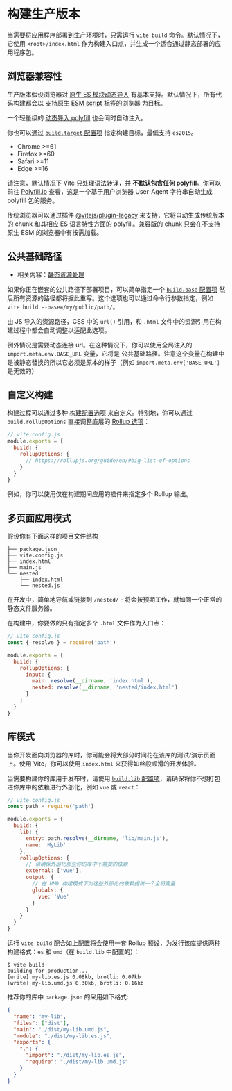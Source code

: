 # 构建生产版本

当需要将应用程序部署到生产环境时，只需运行 `vite build` 命令。默认情况下，它使用 `<root>/index.html` 作为构建入口点，并生成一个适合通过静态部署的应用程序包。

## 浏览器兼容性

生产版本假设浏览器对 [原生 ES 模块动态导入](https://caniuse.com/es6-module-dynamic-import) 有基本支持。默认情况下，所有代码构建都会以 [支持原生 ESM script 标签的浏览器](https://caniuse.com/es6-module) 为目标。

一个轻量级的 [动态导入 polyfill](https://github.com/GoogleChromeLabs/dynamic-import-polyfill) 也会同时自动注入。

你也可以通过 [`build.target` 配置项](/config/#build-target) 指定构建目标，最低支持 `es2015`。

- Chrome >=61
- Firefox >=60
- Safari >=11
- Edge >=16

请注意，默认情况下 Vite 只处理语法转译，并 **不默认包含任何 polyfill**。你可以前往 [Polyfill.io](https://polyfill.io/v3/) 查看，这是一个基于用户浏览器 User-Agent 字符串自动生成 polyfill 包的服务。

传统浏览器可以通过插件 [@vitejs/plugin-legacy](https://github.com/vitejs/vite/tree/main/packages/plugin-legacy) 来支持，它将自动生成传统版本的 chunk 和其相应 ES 语言特性方面的 polyfill。兼容版的 chunk 只会在不支持原生 ESM 的浏览器中有按需加载。

## 公共基础路径

- 相关内容：[静态资源处理](./assets)

如果你正在嵌套的公共路径下部署项目，可以简单指定一个 [`build.base` 配置项](/config/#base) 然后所有资源的路径都将据此重写。这个选项也可以通过命令行参数指定，例如 `vite build --base=/my/public/path/`。

由 JS 导入的资源路径，CSS 中的 `url()` 引用，和 `.html` 文件中的资源引用在构建过程中都会自动调整以适配此选项。

例外情况是需要动态连接 url。在这种情况下，你可以使用全局注入的 `import.meta.env.BASE_URL` 变量，它将是 公共基础路径。注意这个变量在构建中是被静态替换的所以它必须是原本的样子（例如 `import.meta.env['BASE_URL']` 是无效的）

## 自定义构建

构建过程可以通过多种 [构建配置选项](/config/#build-options) 来自定义。特别地，你可以通过 `build.rollupOptions` 直接调整底层的 [Rollup 选项](https://rollupjs.org/guide/en/#big-list-of-options)：

```js
// vite.config.js
module.exports = {
  build: {
    rollupOptions: {
      // https://rollupjs.org/guide/en/#big-list-of-options
    }
  }
}
```

例如，你可以使用仅在构建期间应用的插件来指定多个 Rollup 输出。

## 多页面应用模式

假设你有下面这样的项目文件结构

```
├── package.json
├── vite.config.js
├── index.html
├── main.js
└── nested
    ├── index.html
    └── nested.js
```

在开发中，简单地导航或链接到 `/nested/` - 将会按预期工作，就如同一个正常的静态文件服务器。

在构建中，你要做的只有指定多个 `.html` 文件作为入口点：

```js
// vite.config.js
const { resolve } = require('path')

module.exports = {
  build: {
    rollupOptions: {
      input: {
        main: resolve(__dirname, 'index.html'),
        nested: resolve(__dirname, 'nested/index.html')
      }
    }
  }
}
```

## 库模式

当你开发面向浏览器的库时，你可能会将大部分时间花在该库的测试/演示页面上。使用 Vite，你可以使用 `index.html` 来获得如丝般顺滑的开发体验。

当需要构建你的库用于发布时，请使用 [`build.lib` 配置项](/config/#build-lib)，请确保将你不想打包进你库中的依赖进行外部化，例如 `vue` 或 `react`：

```js
// vite.config.js
const path = require('path')

module.exports = {
  build: {
    lib: {
      entry: path.resolve(__dirname, 'lib/main.js'),
      name: 'MyLib'
    },
    rollupOptions: {
      // 请确保外部化那些你的库中不需要的依赖
      external: ['vue'],
      output: {
        // 在 UMD 构建模式下为这些外部化的依赖提供一个全局变量
        globals: {
          vue: 'Vue'
        }
      }
    }
  }
}
```

运行 `vite build` 配合如上配置将会使用一套 Rollup 预设，为发行该库提供两种构建格式：`es` 和 `umd`（在 `build.lib` 中配置的）：

```
$ vite build
building for production...
[write] my-lib.es.js 0.08kb, brotli: 0.07kb
[write] my-lib.umd.js 0.30kb, brotli: 0.16kb
```

推荐你的库中 `package.json` 的采用如下格式:

```json
{
  "name": "my-lib",
  "files": ["dist"],
  "main": "./dist/my-lib.umd.js",
  "module": "./dist/my-lib.es.js",
  "exports": {
    ".": {
      "import": "./dist/my-lib.es.js",
      "require": "./dist/my-lib.umd.js"
    }
  }
}
```

